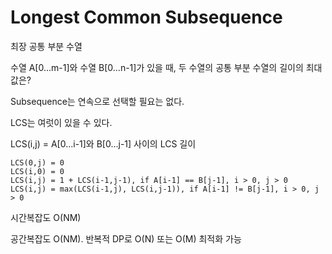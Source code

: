 # Longest Common Subsequence

최장 공통 부분 수열

수열 A[0...m-1]와 수열 B[0...n-1]가 있을 때, 두 수열의 공통 부분 수열의 길이의 최대값은?

Subsequence는 연속으로 선택할 필요는 없다.

LCS는 여럿이 있을 수 있다.

LCS(i,j) = A[0...i-1]와 B[0...j-1] 사이의 LCS 길이

```
LCS(0,j) = 0
LCS(i,0) = 0
LCS(i,j) = 1 + LCS(i-1,j-1), if A[i-1] == B[j-1], i > 0, j > 0
LCS(i,j) = max(LCS(i-1,j), LCS(i,j-1)), if A[i-1] != B[j-1], i > 0, j > 0
```

시간복잡도 O(NM)

공간복잡도 O(NM). 반복적 DP로 O(N) 또는 O(M) 최적화 가능
